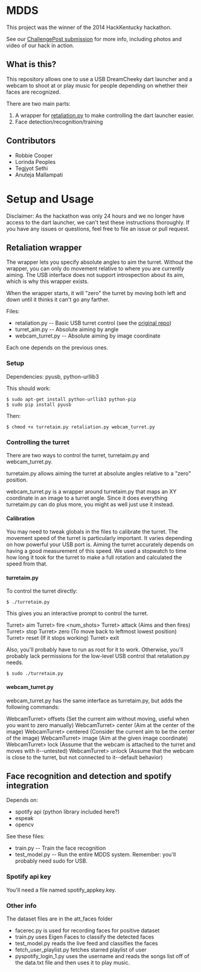 # MDDS

This project was the winner of the 2014 HackKentucky hackathon.

See our [ChallengePost submission](http://challengepost.com/software/musical-dart-defense-system) for more info, including photos and video of our hack in action.

## What is this?

This repository allows one to use a USB DreamCheeky dart launcher and a webcam to shoot at or play music for people depending on whether their faces are recognized.

There are two main parts:

1. A wrapper for [retaliation.py](https://github.com/codedance/Retaliation) to make controlling the dart launcher easier. 
2. Face detection/recognition/training

## Contributors

- Robbie Cooper
- Lorinda Peoples
- Tegjyot Sethi
- Anuteja Mallampati

# Setup and Usage

Disclaimer: As the hackathon was only 24 hours and we no longer have access to the dart launcher, we can't test these instructions thoroughly. If you have any issues or questions, feel free to file an issue or pull request. 

## Retaliation wrapper

The wrapper lets you specify absolute angles to aim the turret. Without the wrapper, you can only do movement relative to where you are currently aiming. The USB interface does not support introspection about its aim, which is why this wrapper exists.

When the wrapper starts, it will "zero" the turret by moving both left and down until it thinks it can't go any farther.

Files:

- retaliation.py -- Basic USB turret control (see the [original repo](https://github.com/codedance/Retaliation))
- turret_aim.py -- Absolute aiming by angle
- webcam_turret.py -- Absolute aiming by image coordinate

Each one depends on the previous ones. 

### Setup

Dependencies: pyusb, python-urllib3

This should work:

    $ sudo apt-get install python-urllib3 python-pip
    $ sudo pip install pyusb

Then:

    $ chmod +x turretaim.py retaliation.py webcam_turret.py

### Controlling the turret

There are two ways to control the turret, turretaim.py and webcam_turret.py.

turretaim.py allows aiming the turret at absolute angles relative to a "zero" position. 

webcam_turret.py is a wrapper around turretaim.py that maps an XY coordinate in an image to a turret angle. Since it does everything turretaim.py can do plus more, you might as well just use it instead.

#### Calibration

You may need to tweak globals in the files to calibrate the turret. The movement speed of the turret is particularly important. It varies depending on how powerful your USB port is. Aiming the turret accurately depends on having a good measurement of this speed. We used a stopwatch to time how long it took for the turret to make a full rotation and calculated the speed from that. 

#### turretaim.py

To control the turret directly:

    $ ./turretaim.py

This gives you an interactive prompt to control the turret. 

Turret> aim <yaw> <pitch>
Turret> fire <num_shots>
Turret> attack <yaw> <pitch>	(Aims and then fires)
Turret> stop
Turret> zero	(To move back to leftmost lowest position)
Turret> reset	(If it stops working)
Turret> exit

Also, you'll probably have to run as root for it to work. Otherwise, you'll probably lack permissions for the low-level USB control that retaliation.py needs.

    $ sudo ./turretaim.py

#### webcam_turret.py

webcam_turret.py has the same interface as turretaim.py, but adds the following commands:

WebcamTurret> offsets <yaw> <pitch>	(Set the current aim without moving, useful when you want to zero manually)
WebcamTurret> center	(Aim at the center of the image)
WebcamTurret> centered	(Consider the current aim to be the center of the image)
WebcamTurret> image <x> <y>	(Aim at the given image coordinate)
WebcamTurret> lock	(Assume that the webcam is attached to the turret and moves with it--untested)
WebcamTurret> unlock	(Assume that the webcam is close to the turret, but not connected to it--default behavior)

## Face recognition and detection and spotify integration

Depends on:

- spotify api (python library included here?)
- espeak
- opencv

See these files:

- train.py -- Train the face recognition
- test_model.py -- Run the entire MDDS system. Remember: you'll probably need sudo for USB. 

### Spotify api key

You'll need a file named spotify_appkey.key.

### Other info

The dataset files are in the att_faces folder

- facerec.py is used for recording faces for positive dataset
- train.py uses Eigen Faces to classify the detected faces
- test_model.py reads the live feed and classifies the faces
- fetch_user_playlist.py  fetches starred playlist of user
- pyspotify_login_1.py uses the username and reads the songs list off of the data.txt file and then uses it to play music.

